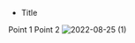 * Title

Point 1
Point 2
![2022-08-25 (1)](https://user-images.githubusercontent.com/1899246/201538449-706ae841-3069-4f91-bc73-d948f2218cdf.png)
